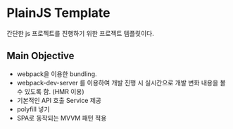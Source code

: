 # PlainJS Template
간단한 js 프로젝트를 진행하기 위한 프로젝트 템플릿이다.  

## Main Objective
- webpack을 이용한 bundling.
- webpack-dev-server 를 이용하여 개발 진행 시 실시간으로 개발 변화 내용을 볼 수 있도록 함. (HMR 이용)
- 기본적인 API 호출 Service 제공
- polyfill 넣기
- SPA로 동작되는 MVVM 패턴 적용